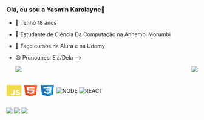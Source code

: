 ### Olá, eu sou a Yasmin Karolayne👋

- 🔭 Tenho 18 anos
- 🌱 Estudante de Ciência Da Computação na Anhembi Morumbi
- 👯 Faço cursos na Alura e na Udemy
- 😄 Pronounes: Ela/Dela
-->

  <div>
  <img  height="180em" src="https://github-readme-stats.vercel.app/api?username=Yasmink172003&show_icons=true&theme=react&border_color=FFE4C4&hide_border=true"/>
  <img align="right" height="165em" src="https://github-readme-stats.vercel.app/api/top-langs/?username=LuisMiguelWL&layout=compact&langs_count=16&theme=react&border_color=61dafb&hide_border=true"/>
</div>
 
  
</div>
<div style="display: inline_block"><br>
  <img align="center" alt="Js" height="30" width="40" src="https://raw.githubusercontent.com/devicons/devicon/master/icons/javascript/javascript-plain.svg">
  <img align="center" alt="HTML" height="30" width="40" src="https://raw.githubusercontent.com/devicons/devicon/master/icons/html5/html5-original.svg">
  <img align="center" alt="CSS" height="30" width="40" src="https://raw.githubusercontent.com/devicons/devicon/master/icons/css3/css3-original.svg">
  <img align="center" alt="NODE" height="30" width="40"src="https://cdn.jsdelivr.net/gh/devicons/devicon/icons/nodejs/nodejs-original.svg" />
  <img align="center" alt="REACT" height="30" width="40"src="https://cdn.jsdelivr.net/gh/devicons/devicon/icons/react/react-original.svg" />
 

##
<div> 
  <a href="https://www.instagram.com/yaskrocha/" target="_blank"><img src="https://img.shields.io/badge/-Instagram-%23E4405F?style=for-the-badge&logo=instagram&logoColor=white" target="_blank"></a>
  <a href = "yasminkarolayne64@gmail.com"><img src="https://img.shields.io/badge/-Gmail-%23333?style=for-the-badge&logo=gmail&logoColor=white" target="_blank"></a>
  <a href="https://www.linkedin.com/in/yasmin-karolayne-8402b724b/" target="_blank"><img src="https://img.shields.io/badge/-LinkedIn-%230077B5?style=for-the-badge&logo=linkedin&logoColor=white" target="_blank"></a> 
    
</div>

